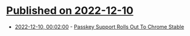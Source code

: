 # [Published on 2022-12-10](index.md)

* [2022-12-10, 00:02:00](https://yro.slashdot.org/story/22/12/09/2211206/passkey-support-rolls-out-to-chrome-stable?utm_source=rss1.0mainlinkanon&utm_medium=feed) - [Passkey Support Rolls Out To Chrome Stable](https://yro.slashdot.org/story/22/12/09/2211206/passkey-support-rolls-out-to-chrome-stable?utm_source=rss1.0mainlinkanon&utm_medium=feed)
